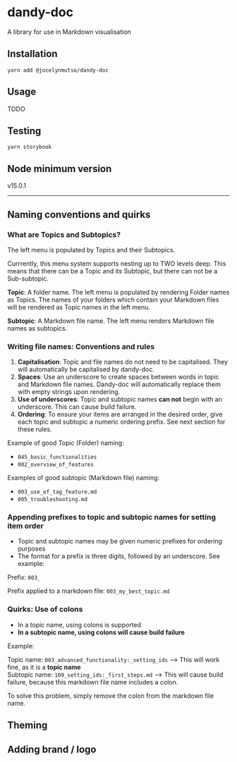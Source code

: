 # dandy-doc

A library for use in Markdown visualisation


## Installation

  `yarn add @jocelynmutso/dandy-doc`

## Usage

 TODO
 
## Testing
 
`yarn storybook` 

## Node minimum version

v15.0.1

---

## Naming conventions and quirks

### What are Topics and Subtopics? 

The left menu is populated by Topics and their Subtopics.

Currrently, this menu system supports nesting up to TWO levels deep. This means that there can be a Topic and its Subtopic, but there can not be a Sub-subtopic.

**Topic**: A folder name. The left menu is populated by rendering Folder names as Topics. The names of your folders which contain your Markdown files will be rendered as Topic names in the left menu.  

**Subtopic**: A Markdown file name. The left menu renders Markdown file names as subtopics. 


### Writing file names: Conventions and rules

1. **Capitalisation**: Topic and file names do not need to be capitalised. They will automatically be capitalised by dandy-doc.
2. **Spaces**: Use an underscore to create spaces between words in topic and Markdown file names. Dandy-doc will automatically replace them with empty strings upon rendering.
3. **Use of underscores**: Topic and subtopic names **can not** begin with an underscore. This can cause build failure.
4. **Ordering**: To ensure your items are arranged in the desired order, give each topic and subtopic a numeric ordering prefix. See next section for these rules.

Example of good Topic (Folder) naming:

* `045_basic_functionalities`
* `002_overview_of_features`

Examples of good subtopic (Markdown file) naming:

* `003_use_of_tag_feature.md`
* `005_troubleshooting.md`


### Appending prefixes to topic and subtopic names for setting item order

* Topic and subtopic names may be given numeric prefixes for ordering purposes
* The format for a prefix is three digits, followed by an underscore. See example:

Prefix: `003_`

Prefix applied to a markdown file: `003_my_best_topic.md`


### Quirks: Use of colons
* In a topic name, using colons is supported
* **In a subtopic name, using colons will cause build failure**

Example:

Topic name: `003_advanced_functionality:_setting_ids` --> This will work fine, as it is a **topic name**  
Subtopic name: `109_setting_ids:_first_steps.md` --> This will cause build failure, because this markdown file name includes a colon. 

To solve this problem, simply remove the colon from the markdown file name.


## Theming


## Adding brand / logo


